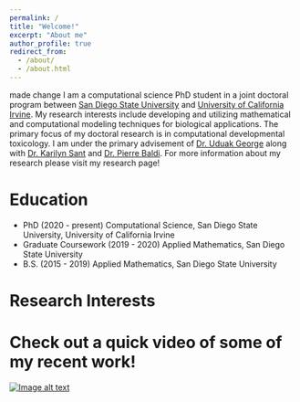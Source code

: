 ```yaml
---
permalink: /
title: "Welcome!"
excerpt: "About me"
author_profile: true
redirect_from: 
  - /about/
  - /about.html
---
```

made change
I am a computational science PhD student in a joint doctoral program between [San Diego State University](https://www.sdsu.edu/) and [University of California Irvine](https://uci.edu/). My research interests include developing and utilizing mathematical and computational modeling techniques for biological applications. The primary focus of my doctoral research is in computational developmental toxicology. I am under the primary advisement of [Dr. Uduak George](https://georgelab.sdsu.edu/) along with [Dr. Karilyn Sant](https://publichealth.sdsu.edu/people/karilyn-sant/) and [Dr. Pierre Baldi](https://www.igb.uci.edu/~pfbaldi/). For more information about my research please visit my research page!

Education
======
- PhD (2020 - present)  Computational Science, San Diego State University, University of California Irvine
- Graduate Coursework (2019 - 2020) Applied Mathematics, San Diego State University
- B.S. (2015 - 2019) Applied Mathematics, San Diego State University

Research Interests
=====

Check out a quick video of some of my recent work!
====

[![Image alt text](https://img.youtube.com/vi/65kLhZoQy_I/0.jpg)](https://www.youtube.com/watch?v=65kLhZoQy_I)

